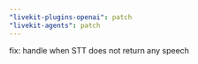 ```yaml
---
"livekit-plugins-openai": patch
"livekit-agents": patch
---
```


fix: handle when STT does not return any speech
